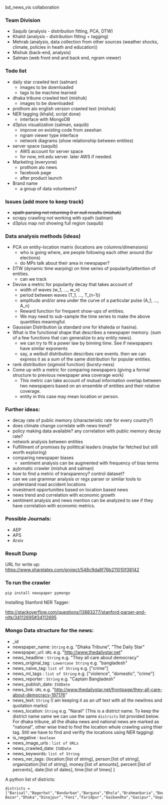 bd_news_vis collaboration

### Team Division
- Saquib (analysis - distribution fitting, PCA, DTW)
- Khalid (analysis - distribution fitting + tagging)
- Mehrab (analysis, data collection from other sources (weather shocks, climate, policies in heath and education))
- Mishuk (back-end, analysis)
- Salman (web front end and back end, ngram viewer)

### Todo list
- daily star crawled text (salman)
  - images to be downloaded
  - tags to be machine learned
- dhaka tribune crawled text (mishuk)
  - images to be downloaded
- prothom alo english version crawled text (mishuk)
- NER tagging (khalid, script done)
  - interface with MongoDB 
- d3plus visualization (salman, saquib)
  - improve on existing code from zeeshan
  - ngram viewer type interface
  - network diagrams (show relationship between entities)
- server space (saquib)
  - AWS account for server space
  - for now, mit.edu server. later AWS if needed.
- Marketing (everyone)
  - prothom alo news
  - facebook page
  - after product launch
- Brand name
  - a group of data volunteers?

### Issues (add more to keep track)
- ~~xpath parsing not returning 0 or null results (mishuk)~~
- scrapy crawling not working with xpath (salman)
- d3plus map not showing full region (saquib)

### Data analysis methods (ideas)
- PCA on entity-location matrix (locations are columns/dimensions)
  - who is going where, are people following each other around (for elections)
  - do MPs talk about their area in newspaper?
- DTW (dynamic time warping) on time series of popularity/attention of entities.
  - can we track 
- Devise a metric for popularity decay that takes account of
  - width of waves (w_1, ..., w_n)
  - period between waves (T_1, ..., T_(n-1))
  - amplitude and/or area under the curve of a particular pulse (A_1, ..., A_n)
  - Reward function for frequent show-ups of entities.
  - We may need to sub-sample the time series to make the above quantities meaningful.
- Gaussian Distribution (a standard one for khaleda or hasina). 
- What is the functional shape that describes a newspaper memory. (sum of a few functions that can generalize to any entity news).
  - we can try to fit a power law by binning time. See if newspapers have similar exponents
  - say, a weibull distribution describes rare events. then we can express it as a sum of the same distribution for popular entities.
- rank distribution (sigmoid function) (bursty-ness)
- Come up with a metric for comparing newspapers (giving a formal structure to previous newspaper area coverage work)
  - This metric can take account of mutual information overlap between two newspapers based on an ensemble of entities and their relative coverage.
  - entity in this case may mean location or person.

### Further ideas:
- decay rate of public memory (characteristic rate for every country?)
- does climate change correlate with news trend?
- policy making data available? any correlation with public memory decay rate?
- network analysis between entities
- Fulfillment of promises by polittical leaders (maybe far fetched but still worth exploring)
- comparing newspaper biases
  - sentiment analysis can be augmented with frequency of bias terms
- automatic crawler (mishuk and salman)
- how to find a metric of transparency? control dataset?
- can we use grammar analysis or regx parser or similar tools to understand road accident locations
- investment opportunities based on location based news
- news trend and correlation with economic growth
- sentiment analysis and news mention can be analyzed to see if they have correlation with economic metrics.

### Possible Journals: 
- AEP
- APS
- Arxiv

### Result Dump
URL for write up: https://www.sharelatex.com/project/548c9da8f76b211010f38142

### To run the crawler
`pip install newspaper pymongo`

Installing Stanford NER Tagger:

http://stackoverflow.com/questions/13883277/stanford-parser-and-nltk/34112695#34112695

### Mongo Data structure for the news:

- _id
- newspaper_name: `String` e.g. "Dhaka Tribune", "The Daily Star"
- newspaper_url: `URL` e.g. "http://www.thedailystar.net"
- news_headline : `String` e.g. "They all care about democracy"
- news_original_tag : `Lowercase String` e.g. "bangladesh"
- news_naive_tag: `list of String` e.g. \["crime"\]
- news_ml_tags : `list of String` e.g. \["violence", "domestic", "crime"\]
- news_reporter : `String` e.g. "Captain Bangladesh"
- news_publish_date: `ISODate`
- news_link: `URL` e.g. "http://www.thedailystar.net/frontpage/they-all-care-about-democracy-197176"
- news_text: `String` (I am keeping it as an utf text with all the newlines and quotation marks)
- news_location: `String` e.g. "Narail" (This is a district name. To keep the district name same we can use the same `districts` list provided below. For dhaka tribune, all the dhaka news and national news are marked as "national", other wise tried to find the location whule crawling using thier tag. Still we have to find and verifiy the locations using NER tagging)
- is_negative : `boolean`
- news_image_urls : `list of URLs`
- news_crawled_date: `ISODate`
- news_keywords: `list of String`
- news_ner_tags: {location:\[list of string\], person:\[list of string\], organization:\[list of string\], money:\[list of amounts\], percent:\[list of percents\], date:\[list of dates\], time:\[list of times\]
}

A python list of districts:

```
districts = ["Barisal","Bagerhat","Bandarban","Barguna","Bhola","Brahmanbaria","Bogra","Chandpur","Chapainawabganj","Chittagong","Chuadanga","Comilla","Coxs Bazar","Dhaka","Dinajpur","Feni","Faridpur","Gaibandha","Gazipur","Gopalganj","Habiganj","Jessore","Jhalokati","Jamalpur","Joypurhat","Jhenaidah","Kurigram","Khulna","Khagrachhari","Kushtia","Kishoreganj","Lakshmipur","Lalmonirhat","Madaripur","Magura","Meherpur","Moulvibazar","Mymensingh","Manikganj","Munshiganj","Narail","Narayanganj","Noakhali","Naogaon","Narsingdi","Natore","Netrokona","Nilphamari","Pabna","Panchagarh","Patuakhali","Pirojpur","Rajshahi","Rajbari","Rangamati","Rangpur","Sylhet","Shariatpur","Satkhira","Sherpur","Sirajganj","Sunamgonj","Tangail","Thakurgaon"]
```

